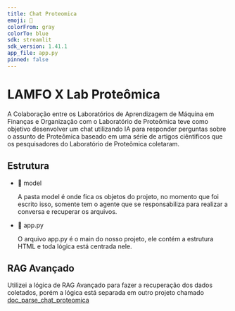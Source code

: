 ```yaml
---
title: Chat Proteomica
emoji: 🤖
colorFrom: gray
colorTo: blue
sdk: streamlit
sdk_version: 1.41.1
app_file: app.py
pinned: false
---
```


# LAMFO X Lab Proteômica

A Colaboração entre os Laboratórios de Aprendizagem de Máquina em Finanças e Organização com o Laboratório de Proteômica teve como objetivo desenvolver um chat utilizando IA para responder perguntas sobre o assunto de Proteômica baseado em uma série de artigos ciêntificos que os pesquisadores do Laboratório de Proteômica coletaram.

## Estrutura
- 📂 model

    A pasta model é onde fica os objetos do projeto, no momento que foi escrito isso, somente tem o agente que se responsabiliza para realizar a conversa e recuperar os arquivos.

- 📄 app.py

    O arquivo app.py é o main do nosso projeto, ele contém a estrutura HTML e toda lógica está centrada nele.

## RAG Avançado

Utilizei a lógica de RAG Avançado para fazer a recuperação dos dados coletados, porém a lógica está separada em outro projeto chamado [doc_parse_chat_proteomica](https://github.com/dauid64/doc_parse_chat_proteomica)
